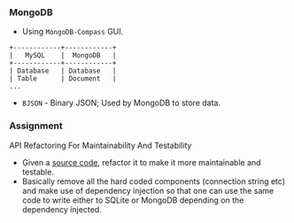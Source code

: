 ### MongoDB
* Using `MongoDB-Compass` GUI.
```
+------------+------------+
|   MySQL    |  MongoDB   |
+------------+------------+
| Database   | Database   |
| Table      | Document   |
...
```

* `BJSON` - Binary JSON; Used by MongoDB to store data.


### Assignment
API Refactoring For Maintainability And Testability
* Given a [source code](https://github.com/venu-shastri/sapient-dotnet-core-knowledge-repo/tree/main/CalulcatorApiLib/NoSqlConnectivityDemo), refactor it to make it more maintainable and testable.
* Basically remove all the hard coded components (connection string etc) and make use of dependency injection so that one can use the same code to write either to SQLite or MongoDB depending on the dependency injected.
